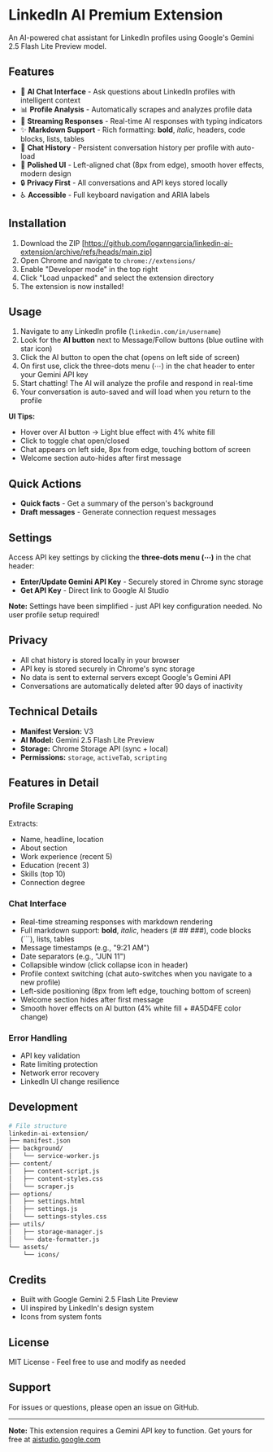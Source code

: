 # LinkedIn AI Premium Extension

An AI-powered chat assistant for LinkedIn profiles using Google's Gemini 2.5 Flash Lite Preview model.

## Features

- 🤖 **AI Chat Interface** - Ask questions about LinkedIn profiles with intelligent context
- 📊 **Profile Analysis** - Automatically scrapes and analyzes profile data
- 💬 **Streaming Responses** - Real-time AI responses with typing indicators
- ✨ **Markdown Support** - Rich formatting: **bold**, *italic*, headers, code blocks, lists, tables
- 💾 **Chat History** - Persistent conversation history per profile with auto-load
- 🎨 **Polished UI** - Left-aligned chat (8px from edge), smooth hover effects, modern design
- 🔒 **Privacy First** - All conversations and API keys stored locally
- ♿ **Accessible** - Full keyboard navigation and ARIA labels

## Installation

1. Download the ZIP [https://github.com/loganngarcia/linkedin-ai-extension/archive/refs/heads/main.zip]
2. Open Chrome and navigate to `chrome://extensions/`
3. Enable "Developer mode" in the top right
4. Click "Load unpacked" and select the extension directory
5. The extension is now installed!

## Usage

1. Navigate to any LinkedIn profile (`linkedin.com/in/username`)
2. Look for the **AI button** next to Message/Follow buttons (blue outline with star icon)
3. Click the AI button to open the chat (opens on left side of screen)
4. On first use, click the three-dots menu (⋯) in the chat header to enter your Gemini API key
5. Start chatting! The AI will analyze the profile and respond in real-time
6. Your conversation is auto-saved and will load when you return to the profile

**UI Tips:**
- Hover over AI button → Light blue effect with 4% white fill
- Click to toggle chat open/closed
- Chat appears on left side, 8px from edge, touching bottom of screen
- Welcome section auto-hides after first message

## Quick Actions

- **Quick facts** - Get a summary of the person's background
- **Draft messages** - Generate connection request messages

## Settings

Access API key settings by clicking the **three-dots menu (⋯)** in the chat header:

- **Enter/Update Gemini API Key** - Securely stored in Chrome sync storage
- **Get API Key** - Direct link to Google AI Studio

**Note:** Settings have been simplified - just API key configuration needed. No user profile setup required!

## Privacy

- All chat history is stored locally in your browser
- API key is stored securely in Chrome's sync storage
- No data is sent to external servers except Google's Gemini API
- Conversations are automatically deleted after 90 days of inactivity

## Technical Details

- **Manifest Version:** V3
- **AI Model:** Gemini 2.5 Flash Lite Preview
- **Storage:** Chrome Storage API (sync + local)
- **Permissions:** `storage`, `activeTab`, `scripting`

## Features in Detail

### Profile Scraping
Extracts:
- Name, headline, location
- About section
- Work experience (recent 5)
- Education (recent 3)
- Skills (top 10)
- Connection degree

### Chat Interface
- Real-time streaming responses with markdown rendering
- Full markdown support: **bold**, *italic*, headers (# ## ###), code blocks (```), lists, tables
- Message timestamps (e.g., "9:21 AM")
- Date separators (e.g., "JUN 11")
- Collapsible window (click collapse icon in header)
- Profile context switching (chat auto-switches when you navigate to a new profile)
- Left-side positioning (8px from left edge, touching bottom of screen)
- Welcome section hides after first message
- Smooth hover effects on AI button (4% white fill + #A5D4FE color change)

### Error Handling
- API key validation
- Rate limiting protection
- Network error recovery
- LinkedIn UI change resilience

## Development

```bash
# File structure
linkedin-ai-extension/
├── manifest.json
├── background/
│   └── service-worker.js
├── content/
│   ├── content-script.js
│   ├── content-styles.css
│   └── scraper.js
├── options/
│   ├── settings.html
│   ├── settings.js
│   └── settings-styles.css
├── utils/
│   ├── storage-manager.js
│   └── date-formatter.js
└── assets/
    └── icons/
```

## Credits

- Built with Google Gemini 2.5 Flash Lite Preview
- UI inspired by LinkedIn's design system
- Icons from system fonts

## License

MIT License - Feel free to use and modify as needed

## Support

For issues or questions, please open an issue on GitHub.

---

**Note:** This extension requires a Gemini API key to function. Get yours for free at [aistudio.google.com](https://aistudio.google.com/app/apikey)

